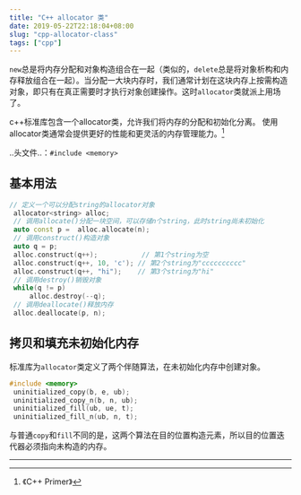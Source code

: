 ```yaml
---
title: "C++ allocator 类"
date: 2019-05-22T22:18:04+08:00
slug: "cpp-allocator-class"
tags: ["cpp"]
---
```


`new`总是将内存分配和对象构造组合在一起（类似的，`delete`总是将对象析构和内存释放组合在一起）。当分配一大块内存时，我们通常计划在这块内存上按需构造对象，即只有在真正需要时才执行对象创建操作。这时`allocator`类就派上用场了。

c++标准库包含一个allocator类，允许我们将内存的分配和初始化分离。 使用allocator类通常会提供更好的性能和更灵活的内存管理能力。[^1]

..头文件..：`#include <memory>`

## 基本用法

```cpp
// 定义一个可以分配string的allocator对象
 allocator<string> alloc;
 // 调用allocate()分配一块空间，可以存储n个string，此时string尚未初始化
 auto const p =  alloc.allocate(n);
 // 调用construct()构造对象
 auto q = p;
 alloc.construct(q++);           // 第1个string为空
 alloc.construct(q++, 10, 'c'); // 第2个string为"cccccccccc"
 alloc.construct(q++, "hi");    // 第3个string为"hi"
 // 调用destroy()销毁对象
 while(q != p)
     alloc.destroy(--q);
 // 调用deallocate()释放内存
 alloc.deallocate(p, n);
```

## 拷贝和填充未初始化内存

标准库为`allocator`类定义了两个伴随算法，在未初始化内存中创建对象。

```cpp
#include <memory>
 uninitialized_copy(b, e, ub);
 uninitialized_copy_n(b, n, ub);
 uninitialized_fill(ub, ue, t);
 uninitialized_fill_n(ub, n, t);
```

与普通`copy`和`fill`不同的是，这两个算法在目的位置构造元素，所以目的位置迭代器必须指向未构造的内存。

---

[^1]: 《C++ Primer》

